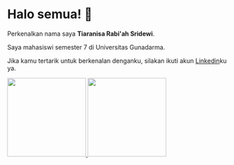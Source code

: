 # Halo semua! 👋

Perkenalkan nama saya **Tiaranisa Rabi'ah Sridewi**.<br>

Saya mahasiswi semester 7 di Universitas Gunadarma.<br>

Jika kamu tertarik untuk berkenalan denganku, silakan ikuti akun [Linkedin](www.linkedin.com/in/tiaranisa-rabi-ah-sridewi-9223442b2/)ku ya.

<p align="left">
<a href="https://github.com/tiaranisarsd">
  <img height="180em" src="https://github-readme-stats-eight-theta.vercel.app/api?username=tiaranisarsd&show_icons=true&theme=algolia&include_all_commits=true&count_private=true"/>
  <img height="180em" src="https://github-readme-stats-eight-theta.vercel.app/api/top-langs/?username=tiaranisarsd&layout=compact&layout=compact&theme=algolia"/>
</a>
</p>
